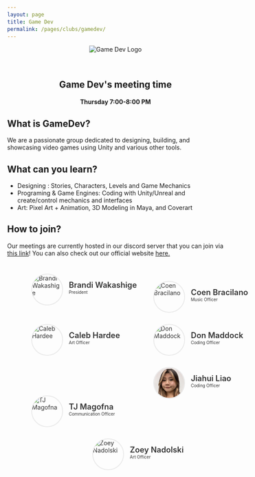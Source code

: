 ```yaml
---
layout: page
title: Game Dev
permalink: /pages/clubs/gamedev/
---
```


<center>
	<figure class="full">
	  <img height="100px" src="/assets/img/logos/gamedev.png" title="Game Dev" alt="Game Dev Logo">
	</figure>
</center>
<br>
<center>
	<h2>Game Dev's meeting time</h2>
	<h4>Thursday 7:00-8:00 PM</h4>
</center>

## What is GameDev?

We are a passionate group dedicated to designing, building, and showcasing video games using Unity and various other tools.

## What can you learn?

- Designing : Stories, Characters, Levels and Game Mechanics
- Programing & Game Engines: Coding with Unity/Unreal and create/control mechanics and interfaces
- Art: Pixel Art + Animation, 3D Modeling in Maya, and Coverart

## How to join?

Our meetings are currently hosted in our discord server that you can join via [this link](https://discord.gg/5apDUyUEq4)! You can also check out our official website [here.](https://uhmgamedev.wixsite.com/my-site)

<style>
	#officers-container {
		width: 130%;
		max-width: 900px;
		padding: 0 20px;
		box-sizing: border-box;
		margin: auto;
		text-align: center;
	}	
	#officers-container .officer {
		width: 280px;
		height: 100px;
		display: inline-block;
		color: #333;
		text-align: left;
		transition: transform .1s;
	}
	#officers-container .officer img {
		margin: 25px 10px;
		height: 70px;
		width: 70px;
		border: 2px solid #eaeaea;
		display: inline-block;
		border-radius: 50%;
	}
	#officers-container .officer .info {
		display: inline-block;
		vertical-align: top;
		width: 180px;
	}
	#officers-container .officer .info h2 {
		margin: 0;
		padding: 0;
		margin-top: 35px;
		font-weight: 600;
		display: inline-block;
		font-size: 1.3em;
		line-height: 1.8em;
		/* Font-Family Missing */
	}
	#officers-container .officer .info p {
		display: inline-block;
	 	/* Font-Family Missing */
	 	margin: 0;
	 	margin-top: -5px;
	 	font-size: .7em;
	 	vertical-align: top;
	}
</style>

<div id="officers-container">
	<div class="officer">
		<img src="/assets/img/officers/brandi.png" alt="Brandi Wakashige">
		<div class="info">
			<h2>Brandi Wakashige</h2>
			<br>
			<p>President</p>
		</div>
	</div>
	<div class="officer">
		<img src="/assets/img/officers/CoenBracilano.jpeg" alt="Coen Bracilano">
		<div class="info">
			<h2>Coen Bracilano</h2>
			<br>
			<p>Music Officer</p>
		</div>
	</div>
	<div class="officer">
		<img src="/assets/img/officers/CalebHardee.jpg" alt="Caleb Hardee">
		<div class="info">
			<h2>Caleb Hardee</h2>
			<br>
			<p>Art Officer</p>
		</div>
	</div>
  <div class="officer">
		<img src="/assets/img/officers/DonMaddock.jpeg" alt="Don Maddock">
		<div class="info">
			<h2>Don Maddock</h2>
			<br>
			<p>Coding Officer</p>
		</div>
	</div>
  <div class="officer">
		<img src="/assets/img/officers/TJMagofna.jpeg" alt="TJ Magofna">
		<div class="info">
			<h2>TJ Magofna</h2>
			<br>
			<p>Communication Officer</p>
		</div>
	</div>
  <div class="officer">
		<img src="/assets/img/officers/jiahui.png" alt="Jiahui Liao">
		<div class="info">
			<h2>Jiahui Liao</h2>
			<br>
			<p>Coding Officer</p>
		</div>
	</div>
  <div class="officer">
		<img src="/assets/img/logos/gamedev.png" alt="Zoey Nadolski">
		<div class="info">
			<h2>Zoey Nadolski</h2>
			<br>
			<p>Art Officer</p>
		</div>
	</div>
</div>

<br>
